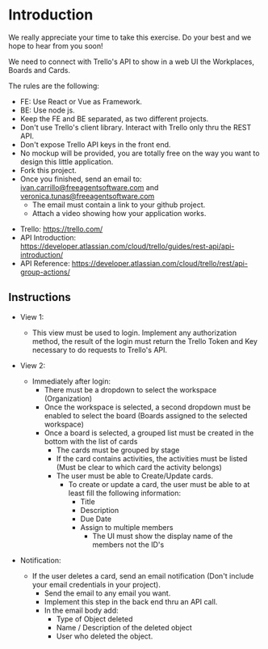 # Introduction

We really appreciate your time to take this exercise. Do your best and we hope to hear from you soon! 

We need to connect with Trello's API to show in a web UI the Workplaces, Boards and Cards.

The rules are the following:

* FE: Use React or Vue as Framework.
* BE: Use node js.
* Keep the FE and BE separated, as two different projects.
* Don't use Trello's client library. Interact with Trello only thru the REST API.
* Don't expose Trello API keys in the front end.
* No mockup will be provided, you are totally free on the way you want to design this little application.
* Fork this project.
* Once you finished, send an email to: ivan.carrillo@freeagentsoftware.com and veronica.tunas@freeagentsoftware.com 
    * The email must contain a link to your github project.
    * Attach a video showing how your application works.
- Trello: https://trello.com/
- API Introduction: https://developer.atlassian.com/cloud/trello/guides/rest-api/api-introduction/
- API Reference: https://developer.atlassian.com/cloud/trello/rest/api-group-actions/

##  Instructions

* View 1:
    * This view must be used to login. Implement any authorization method, the result of the login must return the Trello Token and Key necessary to do requests to Trello's API.

* View 2:
    * Immediately after login:
      * There must be a dropdown to select the workspace (Organization)
      * Once the workspace is selected, a second dropdown must be enabled to select the board (Boards assigned to the selected workspace)
      * Once a board is selected, a grouped list must be created in the bottom with the list of cards
         *  The cards must be grouped by stage
         *  If the card contains activities, the activities must be listed (Must be clear to which card the activity belongs)
         *  The user must be able to Create/Update cards. 
            *  To create or update a card, the user must be able to at least fill the following information:
               *  Title
               *  Description
               *  Due Date
               *  Assign to multiple members
                  *  The UI must show the display name of the members not the ID's

* Notification:
    * If the user deletes a card, send an email notification (Don't include your email credentials in your project).
        * Send the email to any email you want.
        * Implement this step in the back end thru an API call.
        * In the email body add:
            * Type of Object deleted
            * Name / Description of the deleted object
            * User who deleted the object.
